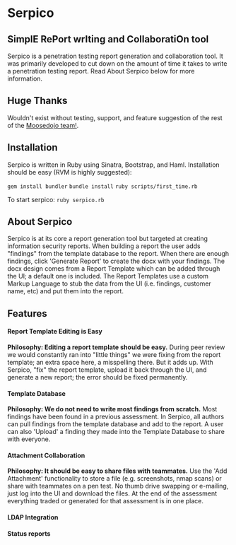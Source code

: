 # Serpico
## SimplE RePort wrIting and CollaboratiOn tool
Serpico is a penetration testing report generation and collaboration tool. It was primarily developed to cut down on the amount of time it takes to write a penetration testing report. Read About Serpico below for more information.

## Huge Thanks
Wouldn't exist without testing, support, and feature suggestion of the rest of the [Moosedojo team!](https://github.com/MooseDojo).

## Installation
Serpico is written in Ruby using Sinatra, Bootstrap, and Haml. Installation should be easy (RVM is highly suggested):

`gem install bundler`
`bundle install`
`ruby scripts/first_time.rb`

To start serpico:
`ruby serpico.rb`

## About Serpico
Serpico is at its core a report generation tool but targeted at creating information security reports. When building a report the user adds "findings" from the template database to the report. When there are enough findings, click 'Generate Report' to create the docx with your findings. The docx design comes from a Report Template which can be added through the UI; a default one is included. The Report Templates use a custom Markup Language to stub the data from the UI (i.e. findings, customer name, etc) and put them into the report.

## Features
#### Report Template Editing is Easy
**Philosophy: Editing a report template should be easy.**
During peer review we would constantly ran into "little things" we were fixing from the report template; an extra space here, a misspelling there. But it adds up. With Serpico, "fix" the report template, upload it back through the UI, and generate a new report; the error should be fixed permanently.

#### Template Database
**Philosophy: We do not need to write most findings from scratch.**
Most findings have been found in a previous assessment. In Serpico, all authors can pull findings from the template database and add to the report. A user can also 'Upload' a finding they made into the Template Database to share with everyone.

#### Attachment Collaboration
**Philosophy: It should be easy to share files with teammates.**
Use the 'Add Attachment' functionality to store a file (e.g. screenshots, nmap scans) or share with teammates on a pen test. No thumb drive swapping or e-mailing, just log into the UI and download the files. At the end of the assessment everything traded or generated for that assessment is in one place.

#### LDAP Integration
#### Status reports
#### 

